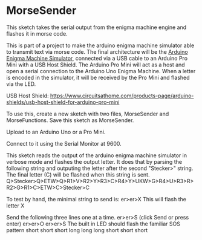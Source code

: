 # MorseSender
This sketch takes the serial output from the enigma machine engine and flashes it in morse code.

This is part of a project to make the arduino enigma machine simulator able to transmit text via morse code.
The final architecture will be the <a href="http://arduinoenigma.blogspot.com/">Arduino Enigma Machine Simulator</a>, connected via a USB cable to an Arduino Pro Mini with a USB Host Shield.
The Arduino Pro Mini will act as a host and open a serial connection to the Arduino Uno Enigma Machine. When a letter is encoded in the simulator, 
it will be received by the Pro Mini and flashed via the LED.

USB Host Shield:
<a href="https://www.circuitsathome.com/products-page/arduino-shields/usb-host-shield-for-arduino-pro-mini">https://www.circuitsathome.com/products-page/arduino-shields/usb-host-shield-for-arduino-pro-mini</a>

To use this, create a new sketch with two files, MorseSender and MorseFunctions. Save this sketch as MorseSender.

Upload to an Arduino Uno or a Pro Mini.

Connect to it using the Serial Monitor at 9600.

This sketch reads the output of the arduino enigma machine simulator in verbose mode and flashes the output letter. 
It does that by parsing the following string and outputing the letter after the second "Stecker>" string.
The final letter (C) will be flashed when this string is sent.
Q>Stecker>Q>ETW>Q>R1>V>R2>Y>R3>C>R4>Y>UKW>G>R4>U>R3>R>R2>G>R1>C>ETW>C>Stecker>C

To test by hand, the minimal string to send is:
er>er>X
This will flash the letter X

Send the following three lines one at a time.
er>er>S (click Send or press enter)
er>er>O
er>er>S
The built in LED should flash the familiar SOS pattern short short short long long long short short short
